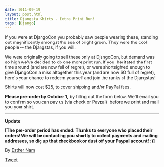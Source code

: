 ```yaml
---
date: 2011-09-19
layout: post.html
title: Djangsta Shirts - Extra Print Run!
tags: [Django]
---
```


If you were at DjangoCon you probably saw people wearing these, standing out magnificently amongst the sea of bright green. They were the cool people -- the Djangstas, if you will.

We were originally going to sell these only at DjangoCon, but demand was so high we've decided to do one more print run. If you  hesitated the first time around (and are now full of regret), or were shortsighted enough to give DjangoCon a miss altogether this year (and are now SO full of regret), here's your chance to redeem yourself and join the ranks of the Djangstas!

Shirts will now cost $25, to cover shipping and/or PayPal fees.

**Please pre-order by October 1,** by filling out the form below. We'll email you to confirm so you can pay us (via check or Paypal)  before we print and mail you your shirt.

* * * * *

**Update**

**[The pre-order period has ended: Thanks to everyone who placed their orders! We will be contacting you shortly to collect payments and mailing addresses, so dig up that checkbook or dust off your Paypal account! :)]**



By [Esther Nam](https://twitter.com/estherbester "Estherbester | Twitter")

[Tweet](https://twitter.com/share)